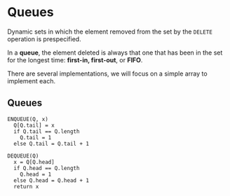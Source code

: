 # Queues

Dynamic sets in which the element removed from the set by the `DELETE` operation is prespecified.

In a __queue__, the element deleted is always that one that has been in the set for the longest time: __first-in, first-out__, or __FIFO__.

There are several implementations, we will focus on a simple array to implement each.

## Queues

```
ENQUEUE(Q, x)
  Q[Q.tail] = x
  if Q.tail == Q.length
    Q.tail = 1
  else Q.tail = Q.tail + 1

DEQUEUE(Q)
  x = Q[Q.head]
  if Q.head == Q.length
    Q.head = 1
  else Q.head = Q.head + 1
  return x
```
